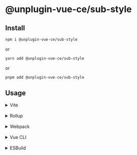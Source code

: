 # @unplugin-vue-ce/sub-style

## Install

```bash
npm i @unplugin-vue-ce/sub-style
```
or
```bash
yarn add @unplugin-vue-ce/sub-style
```
or
```bash
pnpm add @unplugin-vue-ce/sub-style
```

## Usage
<details>
<summary>Vite</summary>

```ts
// vite.config.ts
import { defineConfig } from 'vite'
import { viteVueCESubStyle } from '@unplugin-vue-ce/sub-style'
import vue from '@vitejs/plugin-vue'
import type { PluginOption } from 'vite'
export default defineConfig({
  plugins: [
    vue(),
    viteVueCESubStyle() as PluginOption,
  ],
})
```

</details>
<br>
<details>
<summary>Rollup</summary>

```ts
// rollup.config.js
import { rollupVueCESubStyle } from '@unplugin-vue-ce/sub-style'
export default {
  plugins: [
    rollupVueCESubStyle(),
  ],
}
```

</details>
<br>
<details>
<summary>Webpack</summary>

```ts
// webpack.config.js
module.exports = {
  /* ... */
  plugins: [
    require('@unplugin-vue-ce/sub-style').webpackVueCESubStyle(),
  ],
}
```
</details>
<br>
<details>
<summary>Vue CLI</summary>

```ts
// vue.config.js
module.exports = {
  configureWebpack: {
    plugins: [
      require('@unplugin-vue-ce/sub-style').webpackVueCESubStyle({}),
    ],
  },
}
```

</details>
<br>
<details>
<summary>ESBuild</summary>

```ts
// esbuild.config.js
import { build } from 'esbuild'
import { esbuildVueCESubStyle } from '@unplugin-vue-ce/sub-style'

build({
  plugins: [esbuildVueCESubStyle()],
})
```
</details>